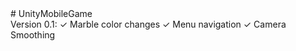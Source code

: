 <html>
# UnityMobileGame
<br>
  Version 0.1: ✓ Marble color changes ✓ Menu navigation ✓ Camera Smoothing 
</html>
